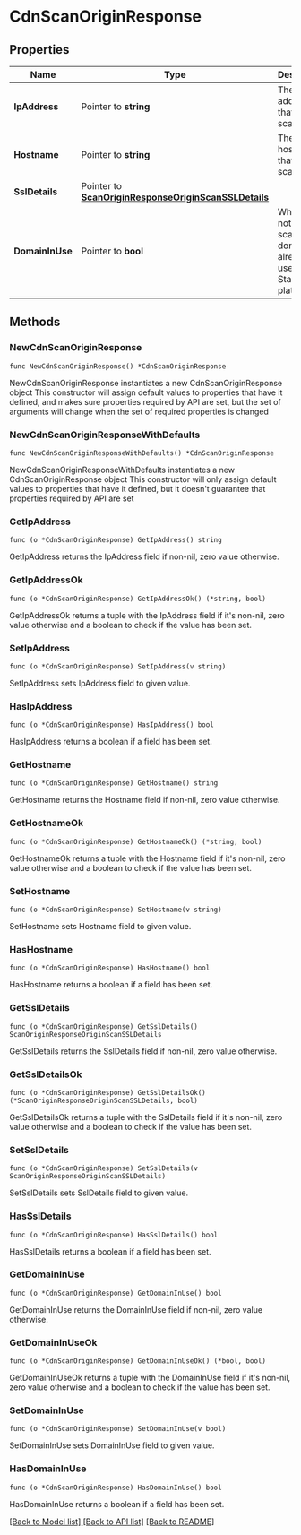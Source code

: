 # CdnScanOriginResponse

## Properties

Name | Type | Description | Notes
------------ | ------------- | ------------- | -------------
**IpAddress** | Pointer to **string** | The IP address that was scanned | [optional] 
**Hostname** | Pointer to **string** | The hostname that was scanned | [optional] 
**SslDetails** | Pointer to [**ScanOriginResponseOriginScanSSLDetails**](ScanOriginResponseOriginScanSSLDetails.md) |  | [optional] 
**DomainInUse** | Pointer to **bool** | Whether or not the scanned domain is already in use on the StackPath platform | [optional] 

## Methods

### NewCdnScanOriginResponse

`func NewCdnScanOriginResponse() *CdnScanOriginResponse`

NewCdnScanOriginResponse instantiates a new CdnScanOriginResponse object
This constructor will assign default values to properties that have it defined,
and makes sure properties required by API are set, but the set of arguments
will change when the set of required properties is changed

### NewCdnScanOriginResponseWithDefaults

`func NewCdnScanOriginResponseWithDefaults() *CdnScanOriginResponse`

NewCdnScanOriginResponseWithDefaults instantiates a new CdnScanOriginResponse object
This constructor will only assign default values to properties that have it defined,
but it doesn't guarantee that properties required by API are set

### GetIpAddress

`func (o *CdnScanOriginResponse) GetIpAddress() string`

GetIpAddress returns the IpAddress field if non-nil, zero value otherwise.

### GetIpAddressOk

`func (o *CdnScanOriginResponse) GetIpAddressOk() (*string, bool)`

GetIpAddressOk returns a tuple with the IpAddress field if it's non-nil, zero value otherwise
and a boolean to check if the value has been set.

### SetIpAddress

`func (o *CdnScanOriginResponse) SetIpAddress(v string)`

SetIpAddress sets IpAddress field to given value.

### HasIpAddress

`func (o *CdnScanOriginResponse) HasIpAddress() bool`

HasIpAddress returns a boolean if a field has been set.

### GetHostname

`func (o *CdnScanOriginResponse) GetHostname() string`

GetHostname returns the Hostname field if non-nil, zero value otherwise.

### GetHostnameOk

`func (o *CdnScanOriginResponse) GetHostnameOk() (*string, bool)`

GetHostnameOk returns a tuple with the Hostname field if it's non-nil, zero value otherwise
and a boolean to check if the value has been set.

### SetHostname

`func (o *CdnScanOriginResponse) SetHostname(v string)`

SetHostname sets Hostname field to given value.

### HasHostname

`func (o *CdnScanOriginResponse) HasHostname() bool`

HasHostname returns a boolean if a field has been set.

### GetSslDetails

`func (o *CdnScanOriginResponse) GetSslDetails() ScanOriginResponseOriginScanSSLDetails`

GetSslDetails returns the SslDetails field if non-nil, zero value otherwise.

### GetSslDetailsOk

`func (o *CdnScanOriginResponse) GetSslDetailsOk() (*ScanOriginResponseOriginScanSSLDetails, bool)`

GetSslDetailsOk returns a tuple with the SslDetails field if it's non-nil, zero value otherwise
and a boolean to check if the value has been set.

### SetSslDetails

`func (o *CdnScanOriginResponse) SetSslDetails(v ScanOriginResponseOriginScanSSLDetails)`

SetSslDetails sets SslDetails field to given value.

### HasSslDetails

`func (o *CdnScanOriginResponse) HasSslDetails() bool`

HasSslDetails returns a boolean if a field has been set.

### GetDomainInUse

`func (o *CdnScanOriginResponse) GetDomainInUse() bool`

GetDomainInUse returns the DomainInUse field if non-nil, zero value otherwise.

### GetDomainInUseOk

`func (o *CdnScanOriginResponse) GetDomainInUseOk() (*bool, bool)`

GetDomainInUseOk returns a tuple with the DomainInUse field if it's non-nil, zero value otherwise
and a boolean to check if the value has been set.

### SetDomainInUse

`func (o *CdnScanOriginResponse) SetDomainInUse(v bool)`

SetDomainInUse sets DomainInUse field to given value.

### HasDomainInUse

`func (o *CdnScanOriginResponse) HasDomainInUse() bool`

HasDomainInUse returns a boolean if a field has been set.


[[Back to Model list]](../README.md#documentation-for-models) [[Back to API list]](../README.md#documentation-for-api-endpoints) [[Back to README]](../README.md)


